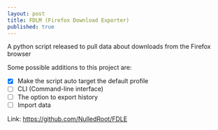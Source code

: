 ```yaml
---
layout: post
title: FDLM (Firefox Download Exporter)
published: true
---
```


A python script released to pull data about downloads from the Firefox browser

Some possible additions to this project are:
- [x] Make the script auto target the default profile
- [ ] CLI (Command-line interface)
- [ ] The option to export history
- [ ] Import data

Link: <https://github.com/NulledRoot/FDLE>
